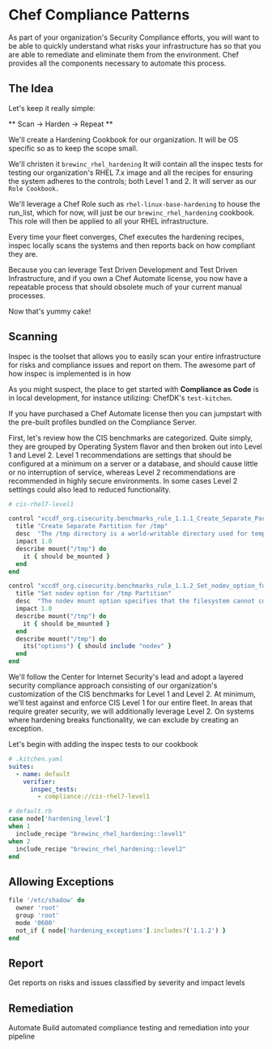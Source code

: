 # Chef Compliance Patterns

As part of your organization's Security Compliance efforts, you will want to be able to quickly understand what risks your infrastructure has so that you are able to remediate and eliminate them from the environment.  Chef provides all the components necessary to automate this process.

## The Idea
Let's keep it really simple:

 ** Scan -> Harden -> Repeat **

We'll create a Hardening Cookbook for our organization.  It will be OS specific so as to keep the scope small.

We'll christen it `brewinc_rhel_hardening`
It will contain all the inspec tests for testing our organization's RHEL 7.x image and all the recipes for ensuring the system adheres to the controls; both Level 1 and 2.  It will server as our `Role Cookbook.`

We'll leverage a Chef Role such as `rhel-linux-base-hardening` to house the run_list, which for now, will just be our `brewinc_rhel_hardening` cookbook.  This role will then be applied to all your RHEL infrastructure.

Every time your fleet converges, Chef executes the hardening recipes, inspec locally scans the systems and then reports back on how compliant they are.

Because you can leverage Test Driven Development and Test Driven Infrastructure, and if you own a Chef Automate license, you now have a repeatable process that should obsolete much of your current manual processes.

Now that's yummy cake!

## Scanning
Inspec is the toolset that allows you to easily scan your entire infrastructure for risks and compliance issues and report on them.  The awesome part of how inspec is implemented is in how

As you might suspect, the place to get started with **Compliance as Code** is in local development, for instance utilizing: ChefDK's `test-kitchen`.

If you have purchased a Chef Automate license then you can jumpstart with the pre-built profiles bundled on the Compliance Server.

First, let's review how the CIS benchmarks are categorized.  Quite simply, they are grouped by Operating System flavor and then broken out into Level 1 and Level 2.  Level 1 recommendations are settings that should be configured at a minimum on a server or a database, and should cause little or no interruption of service, whereas Level 2 recommendations are recommended in highly secure environments. In some cases Level 2 settings could also lead to reduced functionality.

```ruby
# cis-rhel7-level1

control "xccdf_org.cisecurity.benchmarks_rule_1.1.1_Create_Separate_Partition_for_tmp" do
  title "Create Separate Partition for /tmp"
  desc  "The /tmp directory is a world-writable directory used for temporary storage by all users and some applications."
  impact 1.0
  describe mount("/tmp") do
    it { should be_mounted }
  end
end

control "xccdf_org.cisecurity.benchmarks_rule_1.1.2_Set_nodev_option_for_tmp_Partition" do
  title "Set nodev option for /tmp Partition"
  desc  "The nodev mount option specifies that the filesystem cannot contain special devices."
  impact 1.0
  describe mount("/tmp") do
    it { should be_mounted }
  end
  describe mount("/tmp") do
    its("options") { should include "nodev" }
  end
end
```

We'll follow the Center for Internet Security's lead and adopt a layered security compliance approach consisting of our organization's customization of the CIS benchmarks for Level 1 and Level 2. At minimum, we'll test against and enforce CIS Level 1 for our entire fleet.  In areas that require greater security, we will additionally leverage Level 2.  On systems where hardening breaks functionality, we can exclude by creating an exception.

Let's begin with adding the inspec tests to our cookbook

```yaml
# .kitchen.yaml
suites:
  - name: default
    verifier:
      inspec_tests:
        - compliance://cis-rhel7-level1
```

```ruby
# default.rb
case node['hardening_level']
when 1
  include_recipe "brewinc_rhel_hardening::level1"
when 2
  include_recipe "brewinc_rhel_hardening::level2"
end
```

## Allowing Exceptions

```ruby
file '/etc/shadow' do
  owner 'root'
  group 'root'
  mode '0600'
  not_if { node['hardening_exceptions'].includes?('1.1.2') }
end
```

## Report
Get reports on risks and issues classified by severity and impact levels

## Remediation
Automate
Build automated compliance testing and remediation into your pipeline
